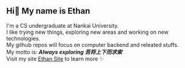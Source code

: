 ## Hi👋 My name is Ethan 

I'm a CS undergraduate at Nankai University.  
I like trying new things, exploring new areas and working on new technologies.  
My github repos will focus on computer backend and releated stuffs.  
My motto is: **_Always exploring 吾将上下而求索_**  
Visit my site [Ethan Site](https://www.ethan2k04.icu/) to learn more ✨  
<!--
**Ethan2k04/Ethan2k04** is a ✨ _special_ ✨ repository because its `README.md` (this file) appears on your GitHub profile.

Here are some ideas to get you started:

- 🔭 I’m currently working on ...
- 🌱 I’m currently learning ...
- 👯 I’m looking to collaborate on ...
- 🤔 I’m looking for help with ...
- 💬 Ask me about ...
- 📫 How to reach me: ...
- 😄 Pronouns: ...
- ⚡ Fun fact: ...
-->
